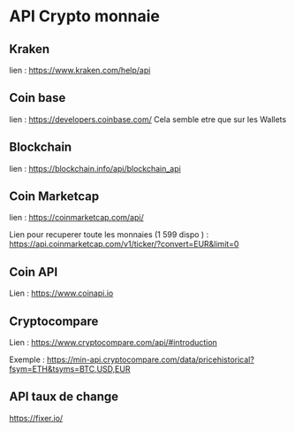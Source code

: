 # API Crypto monnaie

## Kraken 

lien : https://www.kraken.com/help/api

## Coin base

lien : https://developers.coinbase.com/
Cela semble etre que sur les Wallets 

## Blockchain

lien : https://blockchain.info/api/blockchain_api

## Coin Marketcap

lien : https://coinmarketcap.com/api/

Lien pour recuperer toute les monnaies (1 599 dispo ) : https://api.coinmarketcap.com/v1/ticker/?convert=EUR&limit=0

## Coin API 

Lien : https://www.coinapi.io

## Cryptocompare

Lien : https://www.cryptocompare.com/api/#introduction

Exemple : https://min-api.cryptocompare.com/data/pricehistorical?fsym=ETH&tsyms=BTC,USD,EUR
 
 ## API taux de change 

 https://fixer.io/

 